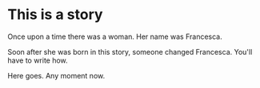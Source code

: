 # This is a story

Once upon a time there was a woman. Her name was Francesca.

Soon after she was born in this story, someone changed Francesca. You'll have to write how.

Here goes. Any moment now.
